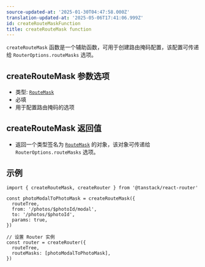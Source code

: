 ```yaml
---
source-updated-at: '2025-01-30T04:47:58.000Z'
translation-updated-at: '2025-05-06T17:41:06.999Z'
id: createRouteMaskFunction
title: createRouteMask function
---
```


`createRouteMask` 函数是一个辅助函数，可用于创建路由掩码配置，该配置可传递给 `RouterOptions.routeMasks` 选项。

## createRouteMask 参数选项

- 类型: [`RouteMask`](./RouteMaskType.md)
- 必填
- 用于配置路由掩码的选项

## createRouteMask 返回值

- 返回一个类型签名为 [`RouteMask`](./RouteMaskType.md) 的对象，该对象可传递给 `RouterOptions.routeMasks` 选项。

## 示例

```tsx
import { createRouteMask, createRouter } from '@tanstack/react-router'

const photoModalToPhotoMask = createRouteMask({
  routeTree,
  from: '/photos/$photoId/modal',
  to: '/photos/$photoId',
  params: true,
})

// 设置 Router 实例
const router = createRouter({
  routeTree,
  routeMasks: [photoModalToPhotoMask],
})
```
